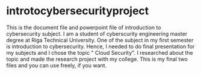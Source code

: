 # introtocybersecurityproject
This is the document file and powerpoint file of introduction to cybersecurity subject. I am a student of cyberscurity engineering master degree at Riga Technical University. One of the subject in my first semester is introduction to cybersecurity. Hence, I needed to do final presentation for my subjects and I chose the topic " Cloud Security". I researched about the topic and made the research project with my college. This is my final two files and you can use freely, if you want.
